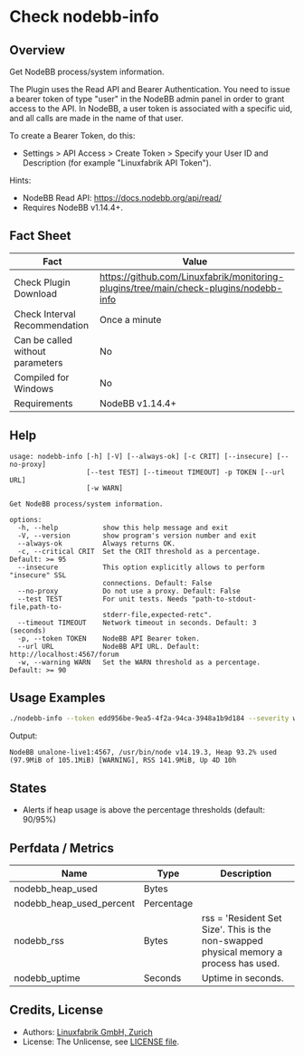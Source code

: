 # Check nodebb-info

## Overview

Get NodeBB process/system information.

The Plugin uses the Read API and Bearer Authentication. You need to issue a bearer token of type "user" in the NodeBB admin panel in order to grant access to the API. In NodeBB, a user token is associated with a specific uid, and all calls are made in the name of that user.

To create a Bearer Token, do this:

* Settings \> API Access \> Create Token \> Specify your User ID and Description (for example "Linuxfabrik API Token").

Hints:

* NodeBB Read API: <https://docs.nodebb.org/api/read/>
* Requires NodeBB v1.14.4+.


## Fact Sheet

| Fact | Value |
|----|----|
| Check Plugin Download                 | <https://github.com/Linuxfabrik/monitoring-plugins/tree/main/check-plugins/nodebb-info> |
| Check Interval Recommendation         | Once a minute |
| Can be called without parameters      | No |
| Compiled for Windows                  | No |
| Requirements                          | NodeBB v1.14.4+ |


## Help

```text
usage: nodebb-info [-h] [-V] [--always-ok] [-c CRIT] [--insecure] [--no-proxy]
                   [--test TEST] [--timeout TIMEOUT] -p TOKEN [--url URL]
                   [-w WARN]

Get NodeBB process/system information.

options:
  -h, --help           show this help message and exit
  -V, --version        show program's version number and exit
  --always-ok          Always returns OK.
  -c, --critical CRIT  Set the CRIT threshold as a percentage. Default: >= 95
  --insecure           This option explicitly allows to perform "insecure" SSL
                       connections. Default: False
  --no-proxy           Do not use a proxy. Default: False
  --test TEST          For unit tests. Needs "path-to-stdout-file,path-to-
                       stderr-file,expected-retc".
  --timeout TIMEOUT    Network timeout in seconds. Default: 3 (seconds)
  -p, --token TOKEN    NodeBB API Bearer token.
  --url URL            NodeBB API URL. Default: http://localhost:4567/forum
  -w, --warning WARN   Set the WARN threshold as a percentage. Default: >= 90
```


## Usage Examples

```bash
./nodebb-info --token edd956be-9ea5-4f2a-94ca-3948a1b9d184 --severity warn
```

Output:

```text
NodeBB unalone-live1:4567, /usr/bin/node v14.19.3, Heap 93.2% used (97.9MiB of 105.1MiB) [WARNING], RSS 141.9MiB, Up 4D 10h
```


## States

* Alerts if heap usage is above the percentage thresholds (default: 90/95%)


## Perfdata / Metrics

| Name | Type | Description |
|----|----|----|
| nodebb_heap_used | Bytes |  |
| nodebb_heap_used_percent | Percentage |  |
| nodebb_rss | Bytes | rss = 'Resident Set Size'. This is the non-swapped physical memory a process has used. |
| nodebb_uptime | Seconds | Uptime in seconds. |


## Credits, License

* Authors: [Linuxfabrik GmbH, Zurich](https://www.linuxfabrik.ch)
* License: The Unlicense, see [LICENSE file](https://unlicense.org/).
